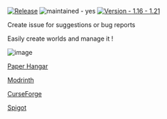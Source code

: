 [![Release](https://github.com/Mathildeuh/WorldManager/actions/workflows/gradle.yml/badge.svg)](https://github.com/Mathildeuh/WorldManager/actions/workflows/gradle.yml) ![maintained - yes](https://img.shields.io/badge/maintained-yes-blue) [![Version - 1.16 - 1.21](https://img.shields.io/badge/Version-1.16_--_1.21-2ea44f)](https://github.com/Mathildeuh/WorldManager)


Create issue for suggestions or bug reports

Easily create worlds and manage it !

![image](https://github.com/Mathildeuh/WorldManager/assets/76065396/b266563a-8893-4e43-b74c-75badcde9471)

[Paper Hangar](https://hangar.papermc.io/Mathildeuh/Easy-WorldManager)

[Modrinth](https://modrinth.com/plugin/easy-worldmanager)

[CurseForge](https://www.curseforge.com/minecraft/bukkit-plugins/easy-worldmanager)

[Spigot](https://www.spigotmc.org/resources/worldmanager.117043/)
